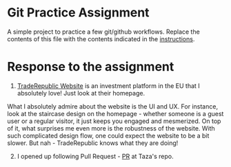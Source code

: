 # Git Practice Assignment
A simple project to practice a few git/github workflows.  Replace the contents of this file with the contents indicated in the [instructions](./instructions.md).

# Response to the assignment
1. [TradeRepublic Website](https://traderepublic.com/en-de) is an investment platform in the EU that I absolutely love! Just look at their homepage.

What I absolutely admire about the website is the UI and UX. For instance, look at the staircase design on the homepage - whether someone is a guest user or a regular visitor, it just keeps you engaged and mesmerized. On top of it, what surprises me even more is the robustness of the website. With such complicated design flow, one could expect the website to be a bit slower. But nah - TradeRepublic knows what they are doing!

2. I opened up following Pull Request - [PR](https://github.com/software-students-fall2021/git-workflow-practice-tazasahar/pull/4) at Taza's repo.
